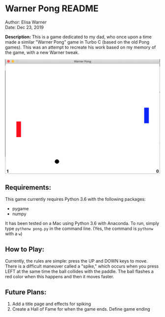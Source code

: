 # Warner Pong README

Author: Elisa Warner  
Date:  Dec 23, 2019  

**Description:** This is a game dedicated to my dad, who once upon a time made a similar "Warner Pong" game in Turbo C (based on the old Pong games). This was an attempt to recreate his work based on my memory of the game, with a new Warner tweak.

![](pong.png)

## Requirements:
This game currently requires Python 3.6 with the following packages:
* pygame
* numpy

It has been tested on a Mac using Python 3.6 with Anaconda. To run, simply type `pythonw pong.py` in the command line.  (Yes, the command is `pythonw` with a `w`)

## How to Play:
Currently, the rules are simple: press the UP and DOWN keys to move. There is a difficult maneuver called a "spike," which occurs when you press LEFT at the same time the ball collides with the paddle. The ball flashes a red color when this happens and then it moves faster.

## Future Plans:
1. Add a title page and effects for spiking
2. Create a Hall of Fame for when the game ends. Define game ending
